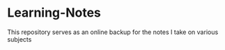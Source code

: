 # Learning-Notes

This repository serves as an online backup for the notes I take on various subjects
